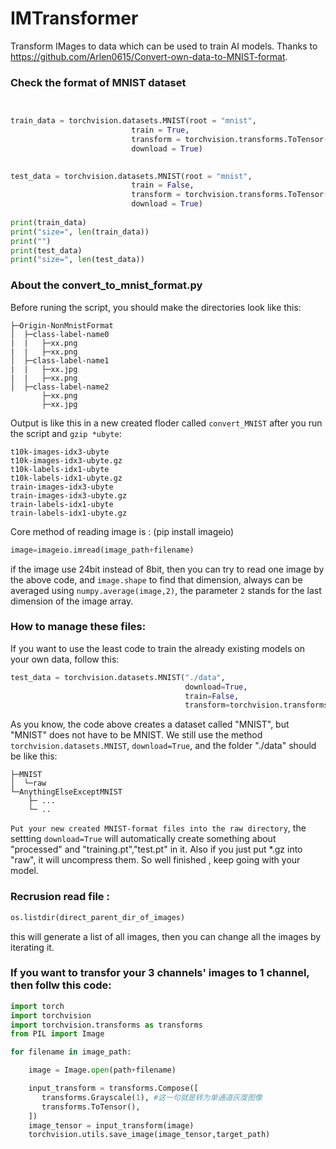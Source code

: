 # IMTransformer
Transform IMages to data which can be used to train AI models. Thanks to https://github.com/Arlen0615/Convert-own-data-to-MNIST-format.

### Check the format of MNIST dataset
```python


train_data = torchvision.datasets.MNIST(root = "mnist",
                           train = True,
                           transform = torchvision.transforms.ToTensor(),
                           download = True)
 

test_data = torchvision.datasets.MNIST(root = "mnist",
                           train = False,
                           transform = torchvision.transforms.ToTensor(),
                           download = True)
 
print(train_data)
print("size=", len(train_data))
print("")
print(test_data)
print("size=", len(test_data))

```

### About the convert_to_mnist_format.py 

Before runing the script, you should make the directories look like this:

```
├─Origin-NonMnistFormat
│  ├─class-label-name0
|  |   ├─xx.png
|  |   ├─xx.png
│  ├─class-label-name1
|  |   ├─xx.jpg
|  |   ├─xx.png
│  ├─class-label-name2
       ├─xx.png
       ├─xx.jpg
```

Output is like this in a new created floder called `convert_MNIST` after you run the script and `gzip *ubyte`:

```
t10k-images-idx3-ubyte
t10k-images-idx3-ubyte.gz
t10k-labels-idx1-ubyte
t10k-labels-idx1-ubyte.gz
train-images-idx3-ubyte
train-images-idx3-ubyte.gz
train-labels-idx1-ubyte
train-labels-idx1-ubyte.gz
```


Core method of reading image is : (pip install imageio)

```python
image=imageio.imread(image_path+filename)
```
if the image use 24bit instead of 8bit, then you can try to read one image by the above code, and `image.shape` to find that dimension, always can be averaged using `numpy.average(image,2)`, the parameter `2` stands for the last dimension of the image array.


### How to manage these files:

If you want to use the least code to train the already existing models on your own data, follow this:

```python
test_data = torchvision.datasets.MNIST("./data",
                                       download=True,
                                       train=False,
                                       transform=torchvision.transforms.ToTensor())
```
As you know, the code above creates a dataset called "MNIST", but "MNIST" does not have to be MNIST. We still use the method `torchvision.datasets.MNIST`, `download=True`, and the folder "./data" should be like this:

```
├─MNIST
│  └─raw
└─AnythingElseExceptMNIST
    ├─ ...
    └─ ..
```
`Put your new created MNIST-format files into the raw directory`, the settting `download=True` will automatically create something about "processed" and "training.pt","test.pt" in it. Also if you just put \*.gz into "raw", it will uncompress them. So well finished , keep going with your model.

### Recrusion read file :

```python
os.listdir(direct_parent_dir_of_images)
```

this will generate a list of all images, then you can change all the images by iterating it. 

### If you want to transfor your 3 channels' images to 1 channel, then follw this code:

```python
import torch
import torchvision
import torchvision.transforms as transforms
from PIL import Image

for filename in image_path:

    image = Image.open(path+filename)

    input_transform = transforms.Compose([
       transforms.Grayscale(1), #这一句就是转为单通道灰度图像
       transforms.ToTensor(),
    ])
    image_tensor = input_transform(image)
    torchvision.utils.save_image(image_tensor,target_path)
```

